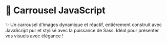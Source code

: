 # 🎡 Carrousel JavaScript 

✨ Un carrousel d'images dynamique et réactif, entièrement construit avec JavaScript pur et stylisé avec la puissance de Sass. Idéal pour présenter vos visuels avec élégance !


